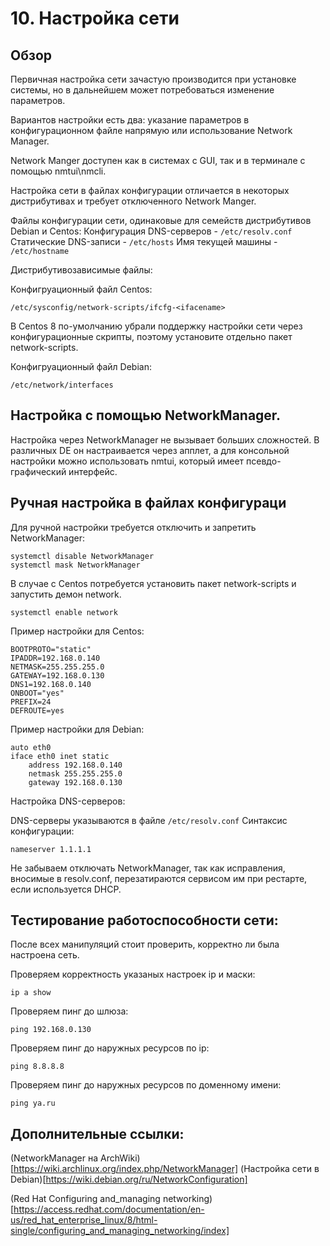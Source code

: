 # 10. Настройка сети

Обзор
----
Первичная настройка сети зачастую производится при установке системы, но в дальнейшем может потребоваться изменение параметров. 

Вариантов настройки есть два: указание параметров в конфигурационном файле напрямую или использование Network Manager.

Network Manger доступен как в системах с GUI, так и в терминале с помощью nmtui\nmcli.

Настройка сети в файлах конфигурации отличается в некоторых дистрибутивах и требует отключенного Network Manger.

Файлы конфигурации сети, одинаковые для семейств дистрибутивов Debian и Centos:
Конфигурация DNS-серверов - ```/etc/resolv.conf```
Статические DNS-записи - ```/etc/hosts```
Имя текущей машины - ```/etc/hostname```

Дистрибутивозависимые файлы:

Конфигруационный файл Centos: 
```
/etc/sysconfig/network-scripts/ifcfg-<ifacename>
```
В Centos 8 по-умолчанию убрали поддержку настройки сети через конфигурационные скрипты, поэтому установите отдельно пакет network-scripts.

Конфигруационный файл Debian:
```
/etc/network/interfaces
```

Настройка с помощью NetworkManager.
----
Настройка через NetworkManager не вызывает больших сложностей. В различных DE он настраивается через апплет, а для консольной настройки можно использовать nmtui, который имеет псевдо-графический интерфейс.

Ручная настройка в файлах конфигураци
----
Для ручной настройки требуется отключить и запретить NetworkManager:
```
systemctl disable NetworkManager
systemctl mask NetworkManager
```

В случае с Centos потребуется установить пакет network-scripts и запустить демон network.
```
systemctl enable network 
```
Пример настройки для Centos:
```
BOOTPROTO="static"
IPADDR=192.168.0.140
NETMASK=255.255.255.0
GATEWAY=192.168.0.130
DNS1=192.168.0.140
ONBOOT="yes"
PREFIX=24
DEFROUTE=yes
```
Пример настройки для Debian:
```
auto eth0
iface eth0 inet static
    address 192.168.0.140
    netmask 255.255.255.0
    gateway 192.168.0.130
```

Настройка DNS-серверов:

DNS-серверы указываются в файле ```/etc/resolv.conf``` 
Синтаксис конфигурации:
```
nameserver 1.1.1.1
```
Не забываем отключать NetworkManager, так как исправления, вносимые в resolv.conf, перезатираются сервисом им при рестарте, если используется DHCP.

Тестирование работоспособности сети:
----

После всех манипуляций стоит проверить, корректно ли была настроена сеть.

Проверяем корректность указаных настроек ip и маски:
```
ip a show
```
Проверяем пинг до шлюза:
```
ping 192.168.0.130
```
Проверяем пинг до наружных ресурсов по ip:
```
ping 8.8.8.8
```
Проверяем пинг до наружных ресурсов по доменному имени:
```
ping ya.ru
```

Дополнительные ссылки:
----
(NetworkManager на ArchWiki)[https://wiki.archlinux.org/index.php/NetworkManager]
(Настройка сети в Debian)[https://wiki.debian.org/ru/NetworkConfiguration]

(Red Hat Configuring and_managing networking)[https://access.redhat.com/documentation/en-us/red_hat_enterprise_linux/8/html-single/configuring_and_managing_networking/index]


